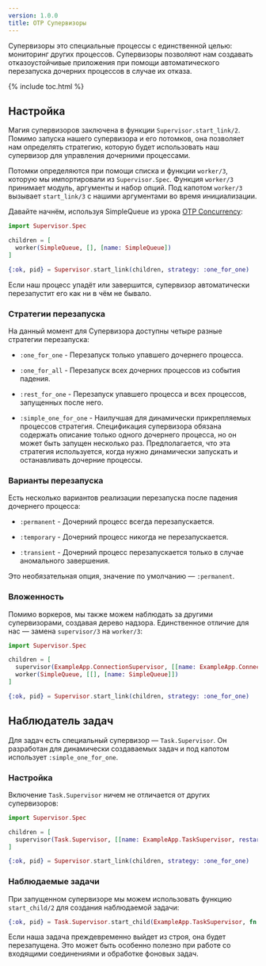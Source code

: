 ```yaml
---
version: 1.0.0
title: OTP Супервизоры
---
```


Супервизоры это специальные процессы с единственной целью: мониторинг других процессов. Супервизоры позволяют нам создавать отказоустойчивые приложения при помощи автоматического перезапуска дочерних процессов в случае их отказа.

{% include toc.html %}

## Настройка

Магия супервизоров заключена в функции `Supervisor.start_link/2`.  Помимо запуска нашего супервизора и его потомков, она позволяет нам определять стратегию, которую будет использовать наш супервизор для управления дочерними процессами.

Потомки определяются при помощи списка и функции `worker/3`, которую мы импортировали из `Supervisor.Spec`.  Функция `worker/3` принимает модуль, аргументы и набор опций.  Под капотом `worker/3` вызывает `start_link/3` с нашими аргументами во время инициализации.

Давайте начнём, используя SimpleQueue из урока [OTP Concurrency](../../advanced/otp-concurrency):

```elixir
import Supervisor.Spec

children = [
  worker(SimpleQueue, [], [name: SimpleQueue])
]

{:ok, pid} = Supervisor.start_link(children, strategy: :one_for_one)
```

Если наш процесс упадёт или завершится, супервизор автоматически перезапустит его как ни в чём не бывало.

### Стратегии перезапуска

На данный момент для Супервизора доступны четыре разные стратегии перезапуска:

+ `:one_for_one` - Перезапуск только упавшего дочернего процесса.

+ `:one_for_all` - Перезапуск всех дочерних процессов из события падения.

+ `:rest_for_one` - Перезапуск упавшего процесса и всех процессов, запущенных после него.

+ `:simple_one_for_one` - Наилучшая для динамически прикрепляемых процессов стратегия. Спецификация супервизора обязана содержать описание только одного дочернего процесса, но он может быть запущен несколько раз. Предполагается, что эта стратегия используется, когда нужно динамически запускать и останавливать дочерние процессы.

### Варианты перезапуска

Есть несколько вариантов реализации перезапуска после падения дочернего процесса:

+ `:permanent` - Дочерний процесс всегда перезапускается.

+ `:temporary` - Дочерний процесс никогда не перезапускается.

+ `:transient` - Дочерний процесс перезапускается только в случае аномального завершения.

Это необязательная опция, значение по умолчанию &mdash; `:permanent`.

### Вложенность

Помимо воркеров, мы также можем наблюдать за другими супервизорами, создавая дерево надзора.  Единственное отличие для нас &mdash; замена `supervisor/3` на `worker/3`:

```elixir
import Supervisor.Spec

children = [
  supervisor(ExampleApp.ConnectionSupervisor, [[name: ExampleApp.ConnectionSupervisor]]),
  worker(SimpleQueue, [[], [name: SimpleQueue]])
]

{:ok, pid} = Supervisor.start_link(children, strategy: :one_for_one)
```

## Наблюдатель задач

Для задач есть специальный супервизор &mdash; `Task.Supervisor`.  Он разработан для динамически создаваемых задач и под капотом использует `:simple_one_for_one`.

### Настройка

Включение `Task.Supervisor` ничем не отличается от других супервизоров:

```elixir
import Supervisor.Spec

children = [
  supervisor(Task.Supervisor, [[name: ExampleApp.TaskSupervisor, restart: :transient]]),
]

{:ok, pid} = Supervisor.start_link(children, strategy: :one_for_one)
```

### Наблюдаемые задачи

При запущенном супервизоре мы можем использовать функцию `start_child/2` для создания наблюдаемой задачи:

```elixir
{:ok, pid} = Task.Supervisor.start_child(ExampleApp.TaskSupervisor, fn -> background_work end)
```

Если наша задача преждевременно выйдет из строя, она будет перезапущена.  Это может быть особенно полезно при работе со входящими соединениями и обработке фоновых задач.
